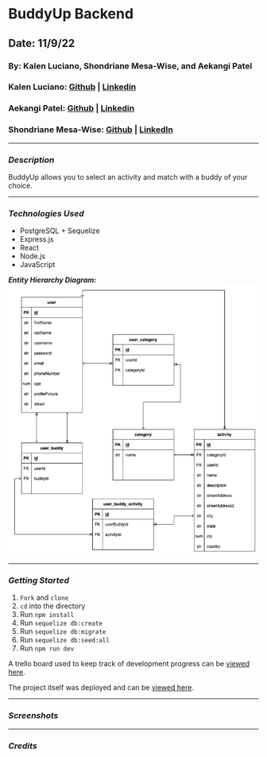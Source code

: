 # BuddyUp Backend

## Date: 11/9/22

### By: Kalen Luciano, Shondriane Mesa-Wise, and Aekangi Patel

### Kalen Luciano: [Github](https://github.com/kalenluciano) | [Linkedin](https://www.linkedin.com/in/kalenluciano/)

### Aekangi Patel: [Github](https://github.com/Aekangi) | [Linkedin](https://www.linkedin.com/in/aekangipatel/)

### Shondriane Mesa-Wise: [Github](https://github.com/shondriane) | [LinkedIn](https://www.linkedin.com/in/shondriane-mesa-wise/)

---

### **_Description_**

BuddyUp allows you to select an activity and match with a buddy of your choice.

---

### **_Technologies Used_**

-   PostgreSQL + Sequelize
-   Express.js
-   React
-   Node.js
-   JavaScript

**_Entity Hierarchy Diagram:_**
![Entity Relationship Diagram](./assets/buddy-up-ERD.drawio.png)

---

### **_Getting Started_**

1. `Fork` and `clone`
2. `cd` into the directory
3. Run `npm install`
4. Run `sequelize db:create`
5. Run `sequelize db:migrate`
6. Run `sequelize db:seed:all`
7. Run `npm run dev`

A trello board used to keep track of development progress can be [viewed here](https://trello.com/b/y27ScqGm/buddy-up).

The project itself was deployed and can be [viewed here]().

---

### **_Screenshots_**

---

### **_Credits_**
